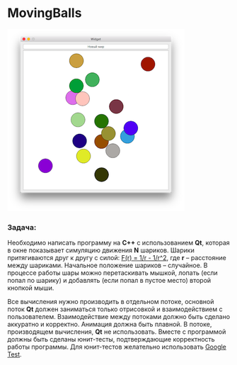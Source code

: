 # MovingBalls

![screenshot](./screenshot.png)

### Задача: 

Необходимо написать программу на **C++** с использованием **Qt**, которая в окне показывает симуляцию движения **N** шариков. Шарики притягиваются друг к другу с силой:
[F(r) = 1/r - 1/r^2](http://www.wolframalpha.com/input/?i=1%2Fr+-+1%2Fr%5E2),
где **r** – расстояние между шариками. Начальное положение шариков – случайное. В процессе работы шары можно перетаскивать мышкой, лопать (если попал по шарику) и добавлять (если попал в пустое место) второй кнопкой мыши.

Все вычисления нужно производить в отдельном потоке, основной поток **Qt** должен заниматься только отрисовкой и взаимодействием с пользователем. Взаимодействие между потоками должно быть сделано аккуратно и корректно. Анимация должна быть плавной. В потоке, производящем вычисления, **Qt** не использовать. Вместе с программой должны быть сделаны юнит-тесты, подтверждающие корректность работы программы. Для юнит-тестов желательно использовать [Google Test](https://github.com/google/googletest).

